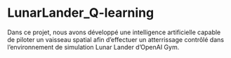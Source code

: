 # LunarLander_Q-learning
Dans ce projet, nous avons développé une intelligence artificielle capable de piloter un vaisseau spatial afin d’effectuer un atterrissage contrôlé dans l’environnement de simulation Lunar Lander d’OpenAI Gym.
